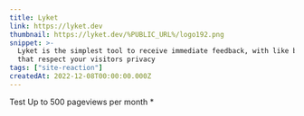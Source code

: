 ```yaml
---
title: Lyket
link: https://lyket.dev
thumbnail: https://lyket.dev/%PUBLIC_URL%/logo192.png
snippet: >-
  Lyket is the simplest tool to receive immediate feedback, with like buttons
  that respect your visitors privacy
tags: ["site-reaction"]
createdAt: 2022-12-08T00:00:00.000Z
---
```

Test Up to 500 pageviews per month *